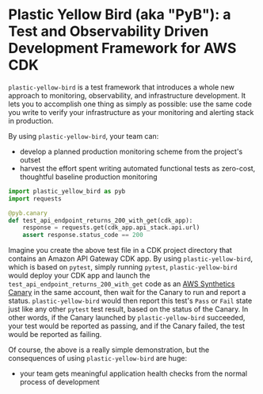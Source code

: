 # Plastic Yellow Bird (aka "PyB"): a Test and Observability Driven Development Framework for AWS CDK

`plastic-yellow-bird` is a test framework that introduces a whole new approach to monitoring, observability, and infrastructure development. It lets you to accomplish one thing as simply as possible: use the same code you write to verify your infrastructure as your monitoring and
alerting stack in production.

By using `plastic-yellow-bird`, your team can:

* develop a planned production monitoring scheme from the project's outset
* harvest the effort spent writing automated functional tests as zero-cost, thoughtful baseline production monitoring

```python
import plastic_yellow_bird as pyb
import requests

@pyb.canary
def test_api_endpoint_returns_200_with_get(cdk_app):
    response = requests.get(cdk_app.api_stack.api.url)
    assert response.status_code == 200
```

Imagine you create the above test file in a CDK project directory that
contains an Amazon API Gateway CDK app. By using `plastic-yellow-bird`, which
is based on `pytest`, simply running `pytest`, `plastic-yellow-bird` would
deploy your CDK app and launch the `test_api_endpoint_returns_200_with_get` code
as an [AWS Synthetics Canary]() in the same account, then wait for the Canary to
run and report a status.  `plastic-yellow-bird` would then report this test's `Pass`
or `Fail` state just like any other `pytest` test result, based on the status of
the Canary. In other words, if the Canary launched by `plastic-yellow-bird`
succeeded, your test would be reported as passing, and if the Canary failed, the
test would be reported as failing.

Of course, the above is a really simple demonstration, but the consequences of using
`plastic-yellow-bird` are huge:

* your team gets meaningful application health checks from the normal process of development

